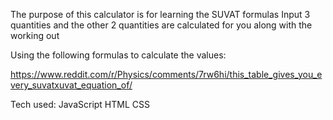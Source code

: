 The purpose of this calculator is for learning the SUVAT formulas
Input 3 quantities and the other 2 quantities are calculated for you along with the working out

Using the following formulas to calculate the values:

https://www.reddit.com/r/Physics/comments/7rw6hi/this_table_gives_you_every_suvatxuvat_equation_of/ 

Tech used:
JavaScript
HTML
CSS